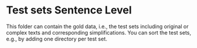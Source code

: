 # Test sets Sentence Level

This folder can contain the gold data, i.e., the test sets including original or complex texts and corresponding simplifications. You can sort the test sets, e.g., by adding one directory per test set.
